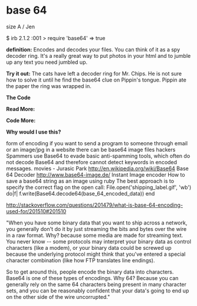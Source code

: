# base 64

size A / Jen

$ irb
2.1.2 :001 > require 'base64'
 => true  

**definition:**
Encodes and decodes your files. You can think of it as a spy decoder ring. It's a really great way to 
put photos in your html and to jumble up any text you need jumbled up.

**Try it out:**
The cats have left a decoder ring for Mr. Chips. He is not sure how to solve it until he find the base64 clue on Pippin's tongue. Pippin ate the paper the ring was wrapped in.



**The Code**


**Read More:**


**Code More:**


**Why would I use this?**

form of encoding if you want to send a program to someone through email
or an image/jpg
in a website there can be base64 image files
hackers 
Spammers use Base64 to evade basic anti-spamming tools, which often do not decode Base64 and therefore cannot detect keywords in encoded messages.
movies - Jurasic Park
http://en.wikipedia.org/wiki/Base64
Base 64 Decoder
http://www.base64-image.de/  Instant Image encoder
How to save a base64 string as an image using ruby 
The best approach is to specify the correct flag on the open call:
File.open('shipping_label.gif', 'wb') do|f|
  f.write(Base64.decode64(base_64_encoded_data))
end 

http://stackoverflow.com/questions/201479/what-is-base-64-encoding-used-for/201510#201510 

"When you have some binary data that you want to ship across a network, you generally don't do it by just streaming the bits and bytes over the wire in a raw format. Why? because some media are made for streaming text. You never know -- some protocols may interpret your binary data as control characters (like a modem), or your binary data could be screwed up because the underlying protocol might think that you've entered a special character combination (like how FTP translates line endings). 

So to get around this, people encode the binary data into characters. Base64 is one of these types of encodings. Why 64? Because you can generally rely on the same 64 characters being present in many character sets, and you can be reasonably confident that your data's going to end up on the other side of the wire uncorrupted."

